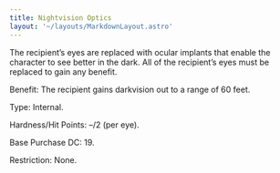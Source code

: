 ```yaml
---
title: Nightvision Optics
layout: '~/layouts/MarkdownLayout.astro'
---
```

The recipient’s eyes are replaced with ocular implants that enable the
character to see better in the dark. All of the recipient’s eyes must be
replaced to gain any benefit.

Benefit: The recipient gains darkvision out to a range of 60 feet.

Type: Internal.

Hardness/Hit Points: –/2 (per eye).

Base Purchase DC: 19.

Restriction: None.

